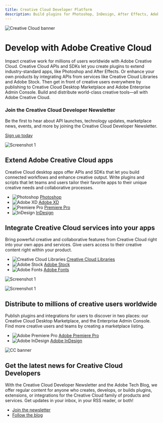 ```yaml
---
title: Creative Cloud Developer Platform
description: Build plugins for Photoshop, InDesign, After Effects, Adobe XD and more. Integrate service APIs like Creative Cloud Libraries, Adobe Fonts and Adobe Stock.
---
```


<Hero slots="image, heading, text" variant="halfwidth" />

![Creative Cloud banner](images/cc-hero.png)

# Develop with Adobe Creative Cloud

Impact creative work for millions of users worldwide with Adobe Creative Cloud. Creative Cloud APIs and SDKs let you create plugins to extend industry-standard apps, like Photoshop and After Effects. Or enhance your own products by integrating APIs from services like Creative Cloud Libraries and Adobe Stock. Then get in front of creative users everywhere by publishing to Creative Cloud Desktop Marketplace and Adobe Enterprise Admin Console. Build and distribute world-class creative tools—all with Adobe Creative Cloud.

<AnnouncementBlock slots="heading, text, button" />

### Join the Creative Cloud Developer Newsletter

Be the first to hear about API launches, technology updates, marketplace news, events, and more by joining the Creative Cloud Developer Newsletter.

[Sign up today](http://adobe.ly/devnews)

<TextBlock slots="image, heading, text1, links" />

![Screenshot 1](images/intro1.png)

## Extend Adobe Creative Cloud apps

Creative Cloud desktop apps offer APIs and SDKs that let you build connected workflows and enhance creative output. Write plugins and scripts that let teams and users tailor their favorite apps to their unique creative needs and collaborative processes.

- ![Photoshop](images/pr-icon.png) [Photoshop](https://www.adobe.com/products/premiere.html)
- ![Adobe XD](images/ai-icon.png) [Adobe XD](https://www.adobe.com/products/indesign.html)
- ![Premiere Pro](images/ai-icon.png) [Premiere Pro](https://www.adobe.com/products/indesign.html)
- ![InDesign](images/ai-icon.png) [InDesign](https://www.adobe.com/products/indesign.html)

<TextBlock slots="heading, text1, links, image" />

## Integrate Creative Cloud services into your apps

Bring powerful creative and collaborative features from Creative Cloud right into your own apps and services. Give users access to their creative content right within your product.

- ![Creative Cloud Libraries](images/pr-icon.png) [Creative Cloud Libraries](https://www.adobe.com/products/premiere.html)
- ![Adobe Stock](images/ai-icon.png) [Adobe Stock](https://www.adobe.com/products/indesign.html)
- ![Adobe Fonts](images/ai-icon.png) [Adobe Fonts](https://www.adobe.com/products/indesign.html)

![Screenshot 1](images/intro1.png)

<TextBlock slots="image, heading, text1, links" />

![Screenshot 1](images/intro1.png)

## Distribute to millions of creative users worldwide

Publish plugins and integrations for users to discover in two places: our Creative Cloud Desktop Marketplace, and the Enterprise Admin Console. Find more creative users and teams by creating a marketplace listing.

- ![Adobe Premiere Pro](images/pr-icon.png) [Adobe Premiere Pro](https://www.adobe.com/products/premiere.html)
- ![Adobe InDesign](images/ai-icon.png) [Adobe InDesign](https://www.adobe.com/products/indesign.html)

<SummaryBlock slots="image, heading, text, buttons" background="rgb(246, 16, 27)" />

![CC banner](images/cc-banner.png)

## Get the latest news for Creative Cloud Developers

With the Creative Cloud Developer Newsletter and the Adobe Tech Blog, we offer regular content for anyone who creates, develops, or builds plugins, extensions, or integrations for the Creative Cloud family of products and services. Get updates in your inbox, in your RSS reader, or both!

- [Join the newsletter](http://adobe.ly/devnews)
- [Follow the blog](https://medium.com/adobetech)
